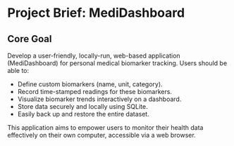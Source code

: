 # Project Brief: MediDashboard

## Core Goal

Develop a user-friendly, locally-run, web-based application (MediDashboard) for personal medical biomarker tracking. Users should be able to:
- Define custom biomarkers (name, unit, category).
- Record time-stamped readings for these biomarkers.
- Visualize biomarker trends interactively on a dashboard.
- Store data securely and locally using SQLite.
- Easily back up and restore the entire dataset.

This application aims to empower users to monitor their health data effectively on their own computer, accessible via a web browser. 